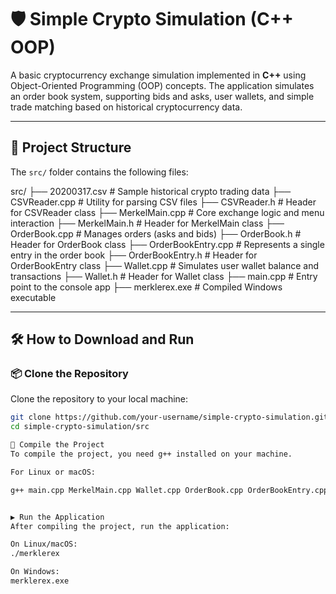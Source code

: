 # 🛡️ Simple Crypto Simulation (C++ OOP)

A basic cryptocurrency exchange simulation implemented in **C++** using Object-Oriented Programming (OOP) concepts. The application simulates an order book system, supporting bids and asks, user wallets, and simple trade matching based on historical cryptocurrency data. 

---

## 📂 Project Structure

The `src/` folder contains the following files:

src/ ├── 20200317.csv # Sample historical crypto trading data
├── CSVReader.cpp # Utility for parsing CSV files
├── CSVReader.h # Header for CSVReader class
├── MerkelMain.cpp # Core exchange logic and menu interaction
├── MerkelMain.h # Header for MerkelMain class
├── OrderBook.cpp # Manages orders (asks and bids)
├── OrderBook.h # Header for OrderBook class
├── OrderBookEntry.cpp # Represents a single entry in the order book
├── OrderBookEntry.h # Header for OrderBookEntry class
├── Wallet.cpp # Simulates user wallet balance and transactions
├── Wallet.h # Header for Wallet class
├── main.cpp # Entry point to the console app
├── merklerex.exe # Compiled Windows executable


---

## 🛠️ How to Download and Run

### 📦 Clone the Repository

Clone the repository to your local machine:

```bash
git clone https://github.com/your-username/simple-crypto-simulation.git
cd simple-crypto-simulation/src

🧰 Compile the Project
To compile the project, you need g++ installed on your machine.

For Linux or macOS:

g++ main.cpp MerkelMain.cpp Wallet.cpp OrderBook.cpp OrderBookEntry.cpp CSVReader.cpp -o merklerex


▶️ Run the Application
After compiling the project, run the application:

On Linux/macOS:
./merklerex

On Windows:
merklerex.exe



